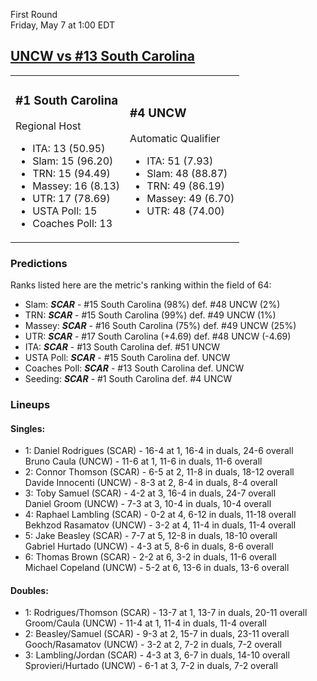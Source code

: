 First Round  
Friday, May 7 at 1:00 EDT
## [UNCW vs #13 South Carolina](https://www.ncaa.com/game/5833382) 

<table><tr><td>  

### #1 South Carolina  

Regional Host  
- ITA: 13 (50.95)  
- Slam: 15 (96.20)  
- TRN: 15 (94.49)  
- Massey: 16 (8.13)  
- UTR: 17 (78.69)  
- USTA Poll: 15  
- Coaches Poll: 13  

</td><td>  

### #4 UNCW  

Automatic Qualifier  
- ITA: 51 (7.93)  
- Slam: 48 (88.87)  
- TRN: 49 (86.19)  
- Massey: 49 (6.70)  
- UTR: 48 (74.00)  

</td></tr></table>  

 ### Predictions  

Ranks listed here are the metric's ranking within the field of 64:  
- Slam: ***SCAR*** - #15 South Carolina (98%) def. #48 UNCW (2%)  
- TRN: ***SCAR*** - #15 South Carolina (99%) def. #49 UNCW (1%)  
- Massey: ***SCAR*** - #16 South Carolina (75%) def. #49 UNCW (25%)  
- UTR: ***SCAR*** - #17 South Carolina (+4.69) def. #48 UNCW (-4.69)  
- ITA: ***SCAR*** - #13 South Carolina def. #51 UNCW  
- USTA Poll: ***SCAR*** - #15 South Carolina def. UNCW  
- Coaches Poll: ***SCAR*** - #13 South Carolina def. UNCW  
- Seeding: ***SCAR*** - #1 South Carolina def. #4 UNCW  

 ### Lineups  

 #### Singles:  
- 1: Daniel Rodrigues (SCAR) - 16-4 at 1, 16-4 in duals, 24-6 overall  
    Bruno Caula (UNCW) - 11-6 at 1, 11-6 in duals, 11-6 overall  
- 2: Connor Thomson (SCAR) - 6-5 at 2, 11-8 in duals, 18-12 overall  
    Davide Innocenti (UNCW) - 8-3 at 2, 8-4 in duals, 8-4 overall  
- 3: Toby Samuel (SCAR) - 4-2 at 3, 16-4 in duals, 24-7 overall  
    Daniel Groom (UNCW) - 7-3 at 3, 10-4 in duals, 10-4 overall  
- 4: Raphael Lambling (SCAR) - 0-2 at 4, 6-12 in duals, 11-18 overall  
    Bekhzod Rasamatov (UNCW) - 3-2 at 4, 11-4 in duals, 11-4 overall  
- 5: Jake Beasley (SCAR) - 7-7 at 5, 12-8 in duals, 18-10 overall  
    Gabriel Hurtado (UNCW) - 4-3 at 5, 8-6 in duals, 8-6 overall  
- 6: Thomas Brown (SCAR) - 2-2 at 6, 3-2 in duals, 11-6 overall  
    Michael Copeland (UNCW) - 5-2 at 6, 13-6 in duals, 13-6 overall  

 #### Doubles:  
- 1: Rodrigues/Thomson (SCAR) - 13-7 at 1, 13-7 in duals, 20-11 overall  
    Groom/Caula (UNCW) - 11-4 at 1, 11-4 in duals, 11-4 overall  
- 2: Beasley/Samuel (SCAR) - 9-3 at 2, 15-7 in duals, 23-11 overall  
    Gooch/Rasamatov (UNCW) - 3-2 at 2, 7-2 in duals, 7-2 overall  
- 3: Lambling/Jordan (SCAR) - 4-3 at 3, 6-7 in duals, 14-10 overall  
    Sprovieri/Hurtado (UNCW) - 6-1 at 3, 7-2 in duals, 7-2 overall  